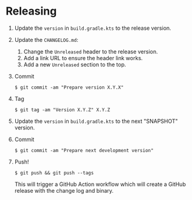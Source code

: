 # Releasing

1. Update the `version` in `build.gradle.kts` to the release version.

2. Update the `CHANGELOG.md`:
    1. Change the `Unreleased` header to the release version.
    2. Add a link URL to ensure the header link works.
    3. Add a new `Unreleased` section to the top.

3. Commit

   ```
   $ git commit -am "Prepare version X.Y.X"
   ```

4. Tag

   ```
   $ git tag -am "Version X.Y.Z" X.Y.Z
   ```

5. Update the `version` in `build.gradle.kts` to the next "SNAPSHOT" version.

6. Commit

   ```
   $ git commit -am "Prepare next development version"
   ```
7. Push!

   ```
   $ git push && git push --tags
   ```

   This will trigger a GitHub Action workflow which will create a GitHub release with the
   change log and binary.

